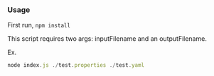 ### Usage

First run, `npm install`

This script requires two args: inputFilename and an outputFilename.

Ex.

```js
node index.js ./test.properties ./test.yaml
```
